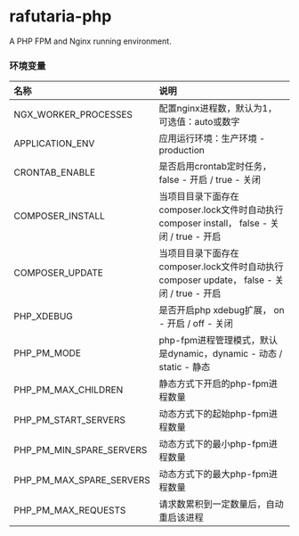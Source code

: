 # rafutaria-php

A PHP FPM and Nginx running environment.

### 环境变量

|名称|说明|
|:---|:---|
|NGX_WORKER_PROCESSES|配置nginx进程数，默认为1，可选值：auto或数字|
|APPLICATION_ENV|应用运行环境：生产环境 - production|
|CRONTAB_ENABLE|是否启用crontab定时任务，false - 开启 / true - 关闭 |
|COMPOSER_INSTALL|当项目目录下面存在composer.lock文件时自动执行composer install， false - 关闭 / true - 开启|
|COMPOSER_UPDATE|当项目目录下面存在composer.lock文件时自动执行composer update， false - 关闭 / true - 开启|
|PHP_XDEBUG|是否开启php xdebug扩展， on - 开启 / off - 关闭|
|PHP_PM_MODE|php-fpm进程管理模式，默认是dynamic，dynamic - 动态 / static - 静态|
|PHP_PM_MAX_CHILDREN|静态方式下开启的php-fpm进程数量|
|PHP_PM_START_SERVERS|动态方式下的起始php-fpm进程数量|
|PHP_PM_MIN_SPARE_SERVERS|动态方式下的最小php-fpm进程数量|
|PHP_PM_MAX_SPARE_SERVERS|动态方式下的最大php-fpm进程数量|
|PHP_PM_MAX_REQUESTS|请求数累积到一定数量后，自动重启该进程|
